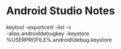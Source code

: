 # Android Studio Notes


keytool -exportcert -list -v \
-alias androiddebugkey -keystore %USERPROFILE%\.android\debug.keystore
